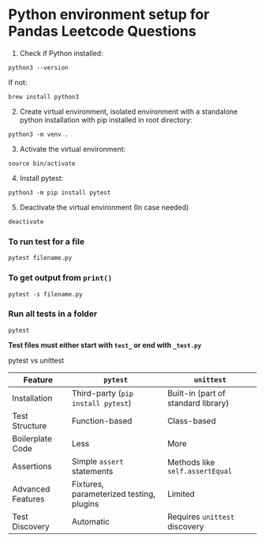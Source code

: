 # Python environment setup for Pandas Leetcode Questions

1. Check if Python installed:
```
python3 --version
```

If not:
```
brew install python3
```

2. Create virtual environment, isolated environment with a standalone python installation with pip installed in root directory:

```
python3 -m venv .
```

3. Activate the virtual environment:
```
source bin/activate
```

4. Install pytest:
```
python3 -m pip install pytest
```

5. Deactivate the virtual environment (In case needed)
```
deactivate
```

### To run test for a file
```
pytest filename.py
```

### To get output from `print()`
```
pytest -s filename.py
```

### Run all tests in a folder
```
pytest
```

**Test files must either start with `test_` or end with `_test.py`**

pytest vs unittest

| Feature           | `pytest`                          | `unittest`                        |
|-------------------|-----------------------------------|-----------------------------------|
| Installation      | Third-party (`pip install pytest`)| Built-in (part of standard library)|
| Test Structure    | Function-based                    | Class-based                       |
| Boilerplate Code  | Less                              | More                              |
| Assertions        | Simple `assert` statements        | Methods like `self.assertEqual`   |
| Advanced Features | Fixtures, parameterized testing, plugins | Limited                           |
| Test Discovery    | Automatic                         | Requires `unittest` discovery     |

